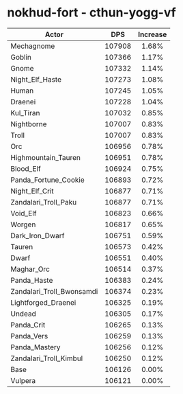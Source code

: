 # nokhud-fort - cthun-yogg-vf
| Actor | DPS | Increase |
|---|:---:|:---:|
|Mechagnome|107908|1.68%|
|Goblin|107366|1.17%|
|Gnome|107332|1.14%|
|Night_Elf_Haste|107273|1.08%|
|Human|107245|1.05%|
|Draenei|107228|1.04%|
|Kul_Tiran|107032|0.85%|
|Nightborne|107007|0.83%|
|Troll|107007|0.83%|
|Orc|106956|0.78%|
|Highmountain_Tauren|106951|0.78%|
|Blood_Elf|106924|0.75%|
|Panda_Fortune_Cookie|106893|0.72%|
|Night_Elf_Crit|106877|0.71%|
|Zandalari_Troll_Paku|106877|0.71%|
|Void_Elf|106823|0.66%|
|Worgen|106817|0.65%|
|Dark_Iron_Dwarf|106751|0.59%|
|Tauren|106573|0.42%|
|Dwarf|106551|0.40%|
|Maghar_Orc|106514|0.37%|
|Panda_Haste|106383|0.24%|
|Zandalari_Troll_Bwonsamdi|106374|0.23%|
|Lightforged_Draenei|106325|0.19%|
|Undead|106305|0.17%|
|Panda_Crit|106265|0.13%|
|Panda_Vers|106259|0.13%|
|Panda_Mastery|106256|0.12%|
|Zandalari_Troll_Kimbul|106250|0.12%|
|Base|106126|0.00%|
|Vulpera|106121|0.00%|
